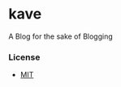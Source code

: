 kave
=====

A Blog for the sake of Blogging

### License
- [MIT](http://opensource.org/licenses/MIT)
